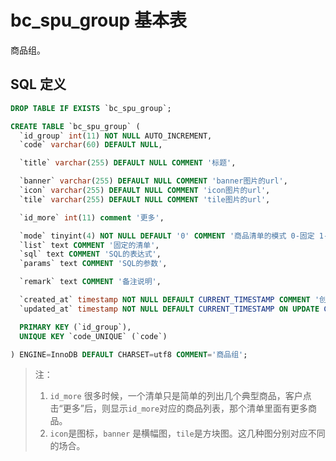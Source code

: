 # bc_spu_group 基本表

商品组。

## SQL 定义

```sql
DROP TABLE IF EXISTS `bc_spu_group`;

CREATE TABLE `bc_spu_group` (
  `id_group` int(11) NOT NULL AUTO_INCREMENT,
  `code` varchar(60) DEFAULT NULL,

  `title` varchar(255) DEFAULT NULL COMMENT '标题',

  `banner` varchar(255) DEFAULT NULL COMMENT 'banner图片的url',
  `icon` varchar(255) DEFAULT NULL COMMENT 'icon图片的url',
  `tile` varchar(255) DEFAULT NULL COMMENT 'tile图片的url',

  `id_more` int(11) comment '更多',

  `mode` tinyint(4) NOT NULL DEFAULT '0' COMMENT '商品清单的模式 0-固定 1-SQL',
  `list` text COMMENT '固定的清单',
  `sql` text COMMENT 'SQL的表达式',
  `params` text COMMENT 'SQL的参数',

  `remark` text COMMENT '备注说明',

  `created_at` timestamp NOT NULL DEFAULT CURRENT_TIMESTAMP COMMENT '创建时间',
  `updated_at` timestamp NOT NULL DEFAULT CURRENT_TIMESTAMP ON UPDATE CURRENT_TIMESTAMP COMMENT '更新时间',

  PRIMARY KEY (`id_group`),
  UNIQUE KEY `code_UNIQUE` (`code`)

) ENGINE=InnoDB DEFAULT CHARSET=utf8 COMMENT='商品组';
```

> 注：
> 1. `id_more` 很多时候，一个清单只是简单的列出几个典型商品，客户点击“更多”后，则显示`id_more`对应的商品列表，那个清单里面有更多商品。
> 2. `icon`是图标，`banner` 是横幅图，`tile`是方块图。这几种图分别对应不同的场合。
